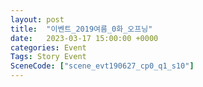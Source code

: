 ```yaml
---
layout: post
title:  "이벤트_2019여름_0화_오프닝"
date:   2023-03-17 15:00:00 +0000
categories: Event
Tags: Story Event
SceneCode: ["scene_evt190627_cp0_q1_s10"]
---
```

